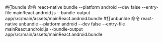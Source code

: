 #打bundle 命令
react-native bundle --platform android --dev false --entry-file mainReact.android.js --bundle-output app/src/main/assets/mainReact.android.bundle
#打unbunlde 命令
react-native unbundle --platform android --dev false --entry-file mainReact.android.js --bundle-output app/src/main/assets/mainReact.android.bundle

